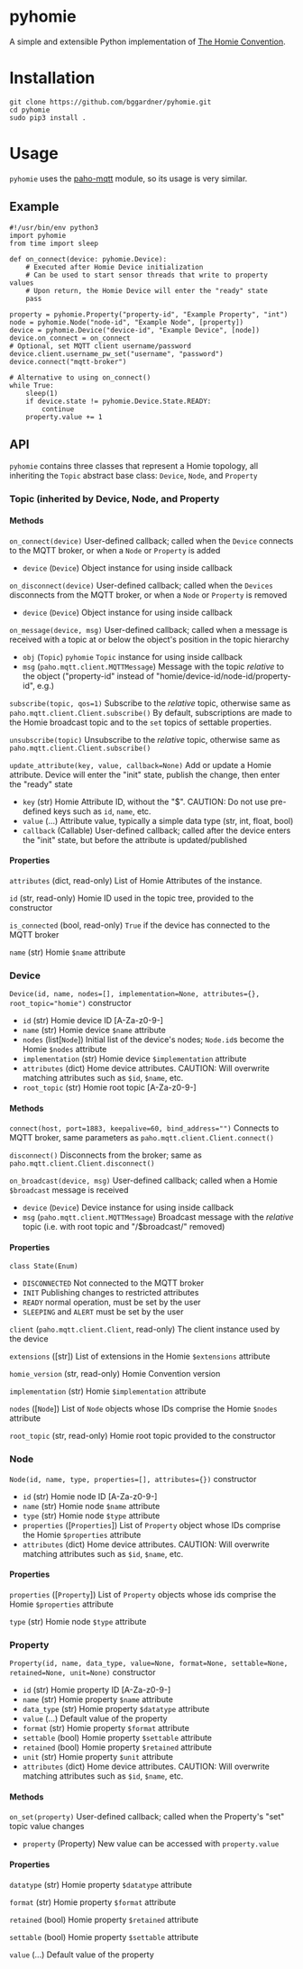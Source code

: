 # pyhomie
A simple and extensible Python implementation of [The Homie Convention](https://github.com/homieiot/convention).

# Installation
```
git clone https://github.com/bggardner/pyhomie.git
cd pyhomie
sudo pip3 install .
```

# Usage
`pyhomie` uses the [paho-mqtt](https://github.com/eclipse/paho.mqtt.python) module, so its usage is very similar.
## Example
```
#!/usr/bin/env python3
import pyhomie
from time import sleep

def on_connect(device: pyhomie.Device):
    # Executed after Homie Device initialization
    # Can be used to start sensor threads that write to property values
    # Upon return, the Homie Device will enter the "ready" state
    pass

property = pyhomie.Property("property-id", "Example Property", "int")
node = pyhomie.Node("node-id", "Example Node", [property])
device = pyhomie.Device("device-id", "Example Device", [node])
device.on_connect = on_connect
# Optional, set MQTT client username/password
device.client.username_pw_set("username", "password")
device.connect("mqtt-broker")

# Alternative to using on_connect()
while True:
    sleep(1)
    if device.state != pyhomie.Device.State.READY:
        continue
    property.value += 1
```
## API
`pyhomie` contains three classes that represent a Homie topology, all inheriting the `Topic` abstract base class: `Device`, `Node`, and `Property`

### Topic (inherited by Device, Node, and Property

#### Methods
`on_connect(device)` User-defined callback; called when the `Device` connects to the MQTT broker, or when a `Node` or `Property` is added
* `device` (`Device`) Object instance for using inside callback

`on_disconnect(device)` User-defined callback; called when the `Devices` disconnects from the MQTT broker, or when a `Node` or `Property` is removed
* `device` (`Device`) Object instance for using inside callback

`on_message(device, msg)` User-defined callback; called when a message is received with a topic at or below the object's position in the topic hierarchy
* `obj` (`Topic`) `pyhomie` `Topic` instance for using inside callback
* `msg` (`paho.mqtt.client.MQTTMessage`) Message with the topic *relative* to the object ("property-id" instead of "homie/device-id/node-id/property-id", e.g.)

`subscribe(topic, qos=1)` Subscribe to the *relative* topic, otherwise same as `paho.mqtt.client.Client.subscribe()`
By default, subscriptions are made to the Homie broadcast topic and to the `set` topics of settable properties.

`unsubscribe(topic)` Unsubscribe to the *relative* topic, otherwise same as `paho.mqtt.client.Client.subscribe()`

`update_attribute(key, value, callback=None)` Add or update a Homie attribute. Device will enter the "init" state, publish the change, then enter the "ready" state
* `key` (str) Homie Attribute ID, without the "$". CAUTION: Do not use pre-defined keys such as `id`, `name`, etc.
* `value` (...) Attribute value, typically a simple data type (str, int, float, bool)
* `callback` (Callable) User-defined callback; called after the device enters the "init" state, but before the attribute is updated/published

#### Properties
`attributes` (dict, read-only) List of Homie Attributes of the instance.

`id` (str, read-only) Homie ID used in the topic tree, provided to the constructor

`is_connected` (bool, read-only) `True` if the device has connected to the MQTT broker

`name` (str) Homie `$name` attribute

### Device
`Device(id, name, nodes=[], implementation=None, attributes={}, root_topic="homie")` constructor
* `id` (str) Homie device ID [A-Za-z0-9\-]
* `name` (str) Homie device `$name` attribute 
* `nodes` (list[`Node`]) Initial list of the device's nodes; `Node.id`s become the Homie `$nodes` attribute
* `implementation` (str) Homie device `$implementation` attribute
* `attributes` (dict) Home device attributes. CAUTION: Will overwrite matching attributes such as `$id`, `$name`, etc.
* `root_topic` (str) Homie root topic [A-Za-z0-9\-]

#### Methods
`connect(host, port=1883, keepalive=60, bind_address="")` Connects to MQTT broker, same parameters as `paho.mqtt.client.Client.connect()`

`disconnect()` Disconnects from the broker; same as `paho.mqtt.client.Client.disconnect()`

`on_broadcast(device, msg)` User-defined callback; called when a Homie `$broadcast` message is received
* `device` (`Device`) Device instance for using inside callback
* `msg` (`paho.mqtt.client.MQTTMessage`) Broadcast message with the *relative* topic (i.e. with root topic and "/$broadcast/" removed)

#### Properties
`class State(Enum)`
* `DISCONNECTED` Not connected to the MQTT broker
* `INIT` Publishing changes to restricted attributes
* `READY` normal operation, must be set by the user
* `SLEEPING` and `ALERT` must be set by the user

`client` (`paho.mqtt.client.Client`, read-only) The client instance used by the device

`extensions` ([str]) List of extensions in the Homie `$extensions` attribute

`homie_version` (str, read-only) Homie Convention version

`implementation` (str) Homie `$implementation` attribute

`nodes` ([`Node`]) List of `Node` objects whose IDs comprise the Homie `$nodes` attribute

`root_topic` (str, read-only) Homie root topic provided to the constructor

### Node
`Node(id, name, type, properties=[], attributes={})` constructor
* `id` (str) Homie node ID [A-Za-z0-9\-]
* `name` (str) Homie node `$name` attribute 
* `type` (str) Homie node `$type` attribute 
* `properties` ([`Properties`]) List of `Property` object whose IDs comprise the Homie `$properties` attribute
* `attributes` (dict) Home device attributes. CAUTION: Will overwrite matching attributes such as `$id`, `$name`, etc.

#### Properties
`properties` ([`Property`]) List of `Property` objects whose ids comprise the Homie `$properties` attribute

`type` (str) Homie node `$type` attribute

### Property
`Property(id, name, data_type, value=None, format=None, settable=None, retained=None, unit=None)` constructor
* `id` (str) Homie property ID [A-Za-z0-9\-]
* `name` (str) Homie property `$name` attribute
* `data_type` (str) Homie property `$datatype` attribute
* `value` (...) Default value of the property
* `format` (str) Homie property `$format` attribute
* `settable` (bool) Homie property `$settable` attribute
* `retained` (bool) Homie property `$retained` attribute
* `unit` (str) Homie property `$unit` attribute
* `attributes` (dict) Home device attributes. CAUTION: Will overwrite matching attributes such as `$id`, `$name`, etc.

#### Methods
`on_set(property)` User-defined callback; called when the Property's "set" topic value changes
* `property` (Property) New value can be accessed with `property.value`

#### Properties
`datatype` (str) Homie property `$datatype` attribute

`format` (str) Homie property `$format` attribute

`retained` (bool) Homie property `$retained` attribute

`settable` (bool) Homie property `$settable` attribute

`value` (...) Default value of the property
